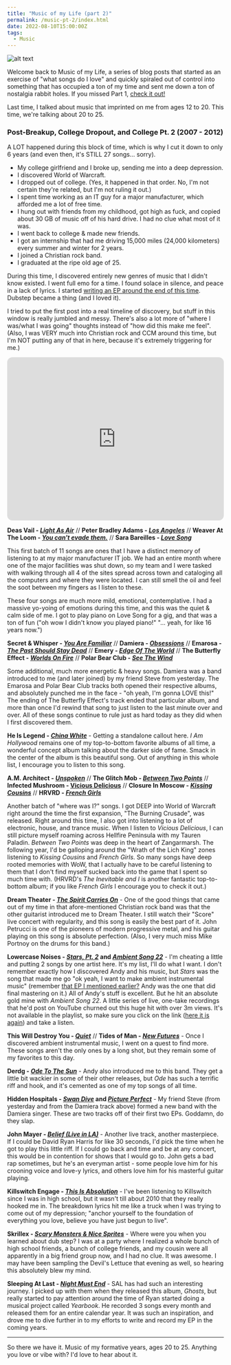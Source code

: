 ```yaml
---
title: "Music of my Life (part 2)"
permalink: /music-pt-2/index.html
date: 2022-08-10T15:00:00Z
tags: 
  - Music
---
```


![alt text][headerImg]

Welcome back to Music of my Life, a series of blog posts that started as an exercise of "what songs do I love" and quickly spiraled out of control into something that has occupied a ton of my time and sent me down a ton of nostalgia rabbit holes. If you missed Part 1, [check it out!](nttps://niclake.me/2022-08-08-music.pt.1)

Last time, I talked about music that imprinted on me from ages 12 to 20. This time, we're talking about 20 to 25.

<!-- more -->

### Post-Breakup, College Dropout, and College Pt. 2 (2007 - 2012)

A LOT happened during this block of time, which is why I cut it down to only 6 years (and even then, it's STILL 27 songs... sorry).

- My college girlfriend and I broke up, sending me into a deep depression.
- I discovered World of Warcraft.
- I dropped out of college. (Yes, it happened in that order. No, I'm not certain they're related, but I'm not ruling it out.)
- I spent time working as an IT guy for a major manufacturer, which afforded me a lot of free time.
- I hung out with friends from my childhood, got high as fuck, and copied about 30 GB of music off of his hard drive. I had no clue what most of it was.
- I went back to college & made new friends.
- I got an internship that had me driving 15,000 miles (24,000 kilometers) every summer and winter for 2 years.
- I joined a Christian rock band.
- I graduated at the ripe old age of 25.

During this time, I discovered entirely new genres of music that I didn't know existed. I went full emo for a time. I found solace in silence, and peace in a lack of lyrics. I started [writing an EP around the end of this time](https://themusicplaysyou.bandcamp.com). Dubstep became a thing (and I loved it).

I tried to put the first post into a real timeline of discovery, but stuff in this window is really jumbled and messy. There's also a lot more of "where I was/what I was going" thoughts instead of "how did this make me feel". (Also, I was VERY much into Christian rock and CCM around this time, but I'm NOT putting any of that in here, because it's extremely triggering for me.)

<iframe style="border-radius:12px" src="https://open.spotify.com/embed/playlist/5RK7s606AeZpS5x3jScitk?utm_source=generator" width="100%" height="380" frameBorder="0" allowfullscreen="" allow="autoplay; clipboard-write; encrypted-media; fullscreen; picture-in-picture"></iframe>

**Deas Vail - [_Light As Air_](https://www.youtube.com/watch?v=O3ZPxbN2F74)** // **Peter Bradley Adams - [_Los Angeles_](https://www.youtube.com/watch?v=8F64Gsh43ao)** // **Weaver At The Loom - [_You can't evade them._](https://www.youtube.com/watch?v=ESzQekXtn04)** // **Sara Bareilles - [_Love Song_](https://www.youtube.com/watch?v=qi7Yh16dA0w)**

This first batch of 11 songs are ones that I have a distinct memory of listening to at my major manufacturer IT job. We had an entire month where one of the major facilities was shut down, so my team and I were tasked with walking through all 4 of the sites spread across town and cataloging all the computers and where they were located. I can still smell the oil and feel the soot between my fingers as I listen to these.

These four songs are much more mild, emotional, contemplative. I had a massive yo-yoing of emotions during this time, and this was the quiet & calm side of me. I got to play piano on Love Song for a gig, and that was a ton of fun ("oh wow I didn't know you played piano!" "... yeah, for like 16 years now.")

**Secret & Whisper - [_You Are Familiar_](https://www.youtube.com/watch?v=Q1HRcThcLcc)** // **Damiera - [_Obsessions_](https://www.youtube.com/watch?v=Y9JTLrpaxPg)** // **Emarosa - [_The Past Should Stay Dead_](https://www.youtube.com/watch?v=F0fCXsles90)** // **Emery - [_Edge Of The World_](https://www.youtube.com/watch?v=s8D6OM8q1fk)** // **The Butterfly Effect - [_Worlds On Fire_](https://www.youtube.com/watch?v=MIO_kvBqYus)** // **Polar Bear Club - [_See The Wind_](https://www.youtube.com/watch?v=kpADEYW-Kkk)**

Some additional, much more energetic & heavy songs. Damiera was a band introduced to me (and later joined) by my friend Steve from yesterday. The Emarosa and Polar Bear Club tracks both opened their respective albums, and absolutely punched me in the face - "oh yeah, I'm gonna LOVE this!" The ending of The Butterfly Effect's track ended that particular album, and more than once I'd rewind that song to just listen to the last minute over and over. All of these songs continue to rule just as hard today as they did when I first discovered them.

**He Is Legend - [_China White_](https://www.youtube.com/watch?v=qtUJJZEcw1E)** - Getting a standalone callout here. _I Am Hollywood_ remains one of my top-to-bottom favorite albums of all time, a wonderful concept album talking about the darker side of fame. Smack in the center of the album is this beautiful song. Out of anything in this whole list, I encourage you to listen to this song.

**A.M. Architect - [_Unspoken_](https://www.youtube.com/watch?v=XOhKGUPIzWg)** // **The Glitch Mob - [_Between Two Points_](https://www.youtube.com/watch?v=eHFx11tUO1M)** // **Infected Mushroom - [Vicious Delicious](https://www.youtube.com/watch?v=eTWyDlFEXDc)** // **Closure In Moscow - [_Kissing Cousins_](https://www.youtube.com/watch?v=OIVwpU_mmEY)** // **HRVRD - [_French Girls_](https://www.youtube.com/watch?v=LfdQDefOD-s)**

Another batch of "where was I?" songs. I got DEEP into World of Warcraft right around the time the first expansion, "The Burning Crusade", was released. Right around this time, I also got into listening to a lot of electronic, house, and trance music. When I listen to _Vicious Delicious_, I can still picture myself roaming across Hellfire Peninsula with my Tauren Paladin. _Between Two Points_ was deep in the heart of Zangarmarsh. The following year, I'd be galloping around the "Wrath of the Lich King" zones listening to _Kissing Cousins_ and _French Girls_. So many songs have deep rooted memories with WoW, that I actually have to be careful listening to them that I don't find myself sucked back into the game that I spent so much time with. (HRVRD's _The Inevitable and I_ is another fantastic top-to-bottom album; if you like _French Girls_ I encourage you to check it out.)

**Dream Theater - [_The Spirit Carries On_](https://www.youtube.com/watch?v=mBCNLzhHYYo)** - One of the good things that came out of my time in that afore-mentioned Christian rock band was that the other guitarist introduced me to Dream Theater. I still watch their "Score" live concert with regularity, and this song is easily the best part of it. John Petrucci is one of the pioneers of modern progressive metal, and his guitar playing on this song is absolute perfection. (Also, I very much miss Mike Portnoy on the drums for this band.)

**Lowercase Noises - [_Stars, Pt. 2_](https://www.youtube.com/watch?v=_1W2Ui_I86Y) and [_Ambient Song 22_](https://www.youtube.com/watch?v=gvBuTYCZ1IY)** - I'm cheating a little and putting 2 songs by one artist here. It's my list, I'll do what I want. I don't remember exactly how I discovered Andy and his music, but _Stars_ was the song that made me go "ok yeah, I want to make ambient instrumental music" (remember [that EP I mentioned earlier?](https://themusicplaysyou.bandcamp.com) Andy was the one that did final mastering on it.) All of Andy's stuff is excellent. But he hit an absolute gold mine with _Ambient Song 22_. A little series of live, one-take recordings that he'd post on YouTube churned out this huge hit with over 3m views. It's not available in the playlist, so make sure you click on the link ([here it is again](https://www.youtube.com/watch?v=gvBuTYCZ1IY)) and take a listen.

**This Will Destroy You - [_Quiet_](https://www.youtube.com/watch?v=F836tdz1Meo)** // **Tides of Man - [_New Futures_](https://www.youtube.com/watch?v=RvFLRPX7hAQ)** - Once I discovered ambient instrumental music, I went on a quest to find more. These songs aren't the only ones by a long shot, but they remain some of my favorites to this day.

**Derdg - [_Ode To The Sun_](https://www.youtube.com/watch?v=LHWw9K7iCH8)** - Andy also introduced me to this band. They get a little bit wackier in some of their other releases, but _Ode_ has such a terrific riff and hook, and it's cemented as one of my top songs of all time.

**Hidden Hospitals - [_Swan Dive_](https://www.youtube.com/watch?v=ja0MVk-eFRk) and [_Picture Perfect_](https://www.youtube.com/watch?v=WzIQLLPOzcM)** - My friend Steve (from yesterday and from the Damiera track above) formed a new band with the Damiera singer. These are two tracks off of their first two EPs. Goddamn, do they slap.

**John Mayer - [_Belief (Live in LA)_](https://www.youtube.com/watch?v=QiFh26fwdSI)** - Another live track, another masterpiece. If I could be David Ryan Harris for like 30 seconds, I'd pick the time when he got to play this little riff. If I could go back and time and be at any concert, this would be in contention for shows that I would go to. John gets a bad rap sometimes, but he's an everyman artist - some people love him for his crooning voice and love-y lyrics, and others love him for his masterful guitar playing.

**Killswitch Engage - [_This Is Absolution_](https://www.youtube.com/watch?v=Vn3WKmyprEo)** - I've been listening to Killswitch since I was in high school, but it wasn't till about 2010 that they really hooked me in. The breakdown lyrics hit me like a truck when I was trying to come out of my depression; "anchor yourself to the foundation of everything you love, believe you have just begun to live".

**Skrillex - [_Scary Monsters & Nice Sprites_](https://www.youtube.com/watch?v=WSeNSzJ2-Jw)** - Where were you when you learned about dub step? I was at a party where I realized a whole bunch of high school friends, a bunch of college friends, and my cousin were all apparently in a big friend group now, and I had no clue. It was awesome. I may have been sampling the Devil's Lettuce that evening as well, so hearing this absolutely blew my mind.

**Sleeping At Last - [_Night Must End_](https://www.youtube.com/watch?v=Xg1x9DviWoo)** - SAL has had such an interesting journey. I picked up with them when they released this album, _Ghosts_, but really started to pay attention around the time of Ryan started doing a musical project called _Yearbook_. He recorded 3 songs every month and released them for an entire calendar year. It was such an inspiration, and drove me to dive further in to my efforts to write and record my EP in the coming years.

---

So there we have it. Music of my formative years, ages 20 to 25. Anything you love or vibe with? I'd love to hear about it.

[headerImg]: https://dotravel.com/uploads/articles/96/live-music-barcelona-feature.jpg "Music"
